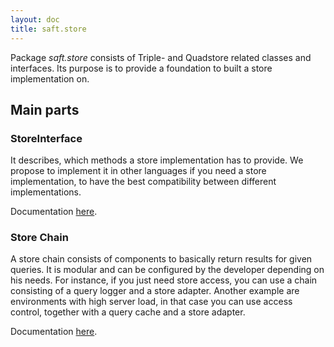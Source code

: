 ```yaml
---
layout: doc
title: saft.store
---
```


Package _saft.store_ consists of Triple- and Quadstore related classes and interfaces. Its purpose is to provide a foundation to built a store implementation on.

## Main parts

### StoreInterface

It describes, which methods a store implementation has to provide. We propose to implement it in other languages if you need a store implementation, to have the best compatibility between different implementations. 

Documentation [here](storeinterface).

### Store Chain

A store chain consists of components to basically return results for given queries. It is modular and can be configured by the developer depending on his needs. For instance, if you just need store access, you can use a chain consisting of a query logger and a store adapter. Another example are environments with high server load, in that case you can use access control, together with a query cache and a store adapter.

Documentation [here](storechain).


